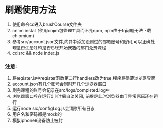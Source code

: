 # 刷题使用方法

1. 使用命令cd进入brushCourse文件夹
2. cnpm install (使用cnpm包管理工具而不是npm, npm由于fq问题无法下载chromium)
3. 参考src/account.json文件,向其中添加没刷过的邮箱账号和密码,可以正确处理是否注册过和是否已经开始我选的那门免费课程
4. cd src && node index.js

### 注意:

1. 将register.js中register函数第二行handless改为true,程序将隐藏浏览器界面
2. account.json有几个账号会同时开几个浏览器窗口
3. 刷完课程的账号会记录在src/logs/completed.log中
4. 浏览器窗口将在运行2小时后自动关闭, 前提是此时浏览器由于异常原因还在运行
5. 运行node src/configLog.js会清除所有日志
6. 用户名和密码都是mock的
7. 模拟iphone6设备防止被封